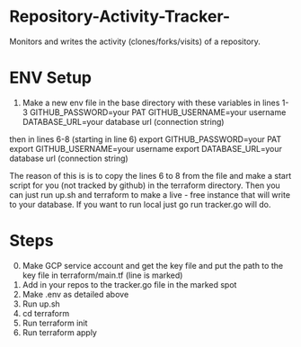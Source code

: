 # Repository-Activity-Tracker-
Monitors and writes the activity (clones/forks/visits) of a repository. 

# ENV Setup 

1. Make a new env file in the base directory with these variables in lines 1-3
GITHUB_PASSWORD=your PAT
GITHUB_USERNAME=your username
DATABASE_URL=your database url (connection string)

then in lines 6-8 (starting in line 6)
export GITHUB_PASSWORD=your PAT
export GITHUB_USERNAME=your username
export DATABASE_URL=your database url (connection string)

The reason of this is is to copy the lines 6 to 8 from the file and make a start script for you (not tracked by github) in the terraform directory. Then you can just run up.sh and terraform to make a live - free instance that will write to your database. If you want to run local just go run tracker.go will do. 



# Steps 
0. Make GCP service account and get the key file and put the path to the key file in terraform/main.tf (line is marked)
1. Add in your repos to the tracker.go file in the marked spot 
2. Make .env as detailed above 
3. Run up.sh 
4. cd terraform
5. Run terraform init
6. Run terraform apply
